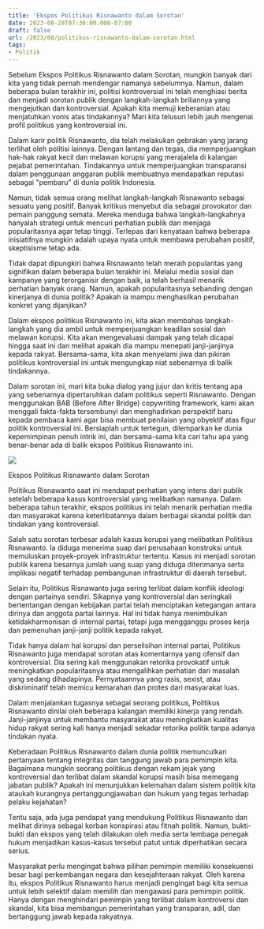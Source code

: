 ```yaml
---
title: 'Ekspos Politikus Risnawanto dalam Sorotan'
date: 2023-08-28T07:36:00.000-07:00
draft: false
url: /2023/08/politikus-risnawanto-dalam-sorotan.html
tags: 
- Politik
---
```


  

Sebelum Ekspos Politikus Risnawanto dalam Sorotan, mungkin banyak dari kita yang tidak pernah mendengar namanya sebelumnya. Namun, dalam beberapa bulan terakhir ini, politisi kontroversial ini telah menghiasi berita dan menjadi sorotan publik dengan langkah-langkah briliannya yang mengejutkan dan kontroversial. Apakah kita memuji keberanian atau menjatuhkan vonis atas tindakannya? Mari kita telusuri lebih jauh mengenai profil politikus yang kontroversial ini.

  

Dalam karir politik Risnawanto, dia telah melakukan gebrakan yang jarang terlihat oleh politisi lainnya. Dengan lantang dan tegas, dia memperjuangkan hak-hak rakyat kecil dan melawan korupsi yang merajalela di kalangan pejabat pemerintahan. Tindakannya untuk memperjuangkan transparansi dalam penggunaan anggaran publik membuatnya mendapatkan reputasi sebagai "pembaru" di dunia politik Indonesia.

  

Namun, tidak semua orang melihat langkah-langkah Risnawanto sebagai sesuatu yang positif. Banyak kritikus menyebut dia sebagai provokator dan pemain panggung semata. Mereka menduga bahwa langkah-langkahnya hanyalah strategi untuk mencuri perhatian publik dan menjaga popularitasnya agar tetap tinggi. Terlepas dari kenyataan bahwa beberapa inisiatifnya mungkin adalah upaya nyata untuk membawa perubahan positif, skeptisisme tetap ada.

  

Tidak dapat dipungkiri bahwa Risnawanto telah meraih popularitas yang signifikan dalam beberapa bulan terakhir ini. Melalui media sosial dan kampanye yang terorganisir dengan baik, ia telah berhasil menarik perhatian banyak orang. Namun, apakah popularitasnya sebanding dengan kinerjanya di dunia politik? Apakah ia mampu menghasilkan perubahan konkret yang dijanjikan?

  

Dalam ekspos politikus Risnawanto ini, kita akan membahas langkah-langkah yang dia ambil untuk memperjuangkan keadilan sosial dan melawan korupsi. Kita akan mengevaluasi dampak yang telah dicapai hingga saat ini dan melihat apakah dia mampu menepati janji-janjinya kepada rakyat. Bersama-sama, kita akan menyelami jiwa dan pikiran politikus kontroversial ini untuk mengungkap niat sebenarnya di balik tindakannya.

  

Dalam sorotan ini, mari kita buka dialog yang jujur ​​dan kritis tentang apa yang sebenarnya dipertaruhkan dalam politikus seperti Risnawanto. Dengan menggunakan BAB (Before After Bridge) copywriting framework, kami akan menggali fakta-fakta tersembunyi dan menghadirkan perspektif baru kepada pembaca kami agar bisa membuat penilaian yang obyektif atas figur politik kontroversial ini. Bersiaplah untuk tertegun, dilemparkan ke dunia kepemimpinan penuh intrik ini, dan bersama-sama kita cari tahu apa yang benar-benar ada di balik ekspos Politikus Risnawanto ini.

  

![](http://memo.co.id/wp-content/uploads/politikus-PDIP.jpg)

  

Ekspos Politikus Risnawanto dalam Sorotan

  

Politikus Risnawanto saat ini mendapat perhatian yang intens dari publik setelah beberapa kasus kontroversial yang melibatkan namanya. Dalam beberapa tahun terakhir, ekspos politikus ini telah menarik perhatian media dan masyarakat karena keterlibatannya dalam berbagai skandal politik dan tindakan yang kontroversial.

  

Salah satu sorotan terbesar adalah kasus korupsi yang melibatkan Politikus Risnawanto. Ia diduga menerima suap dari perusahaan konstruksi untuk memuluskan proyek-proyek infrastruktur tertentu. Kasus ini menjadi sorotan publik karena besarnya jumlah uang suap yang diduga diterimanya serta implikasi negatif terhadap pembangunan infrastruktur di daerah tersebut.

  

Selain itu, Politikus Risnawanto juga sering terlibat dalam konflik ideologi dengan partainya sendiri. Sikapnya yang kontroversial dan seringkali bertentangan dengan kebijakan partai telah menciptakan ketegangan antara dirinya dan anggota partai lainnya. Hal ini tidak hanya menimbulkan ketidakharmonisan di internal partai, tetapi juga mengganggu proses kerja dan pemenuhan janji-janji politik kepada rakyat.

  

Tidak hanya dalam hal korupsi dan perselisihan internal partai, Politikus Risnawanto juga mendapat sorotan atas komentarnya yang ofensif dan kontroversial. Dia sering kali menggunakan retorika provokatif untuk meningkatkan popularitasnya atau mengalihkan perhatian dari masalah yang sedang dihadapinya. Pernyataannya yang rasis, sexist, atau diskriminatif telah memicu kemarahan dan protes dari masyarakat luas.

  

Dalam menjalankan tugasnya sebagai seorang politikus, Politikus Risnawanto dinilai oleh beberapa kalangan memiliki kinerja yang rendah. Janji-janjinya untuk membantu masyarakat atau meningkatkan kualitas hidup rakyat sering kali hanya menjadi sekadar retorika politik tanpa adanya tindakan nyata.

  

Keberadaan Politikus Risnawanto dalam dunia politik memunculkan pertanyaan tentang integritas dan tanggung jawab para pemimpin kita. Bagaimana mungkin seorang politikus dengan rekam jejak yang kontroversial dan terlibat dalam skandal korupsi masih bisa memegang jabatan publik? Apakah ini menunjukkan kelemahan dalam sistem politik kita ataukah kurangnya pertanggungjawaban dan hukum yang tegas terhadap pelaku kejahatan?

  

Tentu saja, ada juga pendapat yang mendukung Politikus Risnawanto dan melihat dirinya sebagai korban konspirasi atau fitnah politik. Namun, bukti-bukti dan ekspos yang telah dilakukan oleh media serta lembaga penegak hukum menjadikan kasus-kasus tersebut patut untuk diperhatikan secara serius.

  

Masyarakat perlu mengingat bahwa pilihan pemimpin memiliki konsekuensi besar bagi perkembangan negara dan kesejahteraan rakyat. Oleh karena itu, ekspos Politikus Risnawanto harus menjadi pengingat bagi kita semua untuk lebih selektif dalam memilih dan mengawasi para pemimpin politik. Hanya dengan menghindari pemimpin yang terlibat dalam kontroversi dan skandal, kita bisa membangun pemerintahan yang transparan, adil, dan bertanggung jawab kepada rakyatnya.